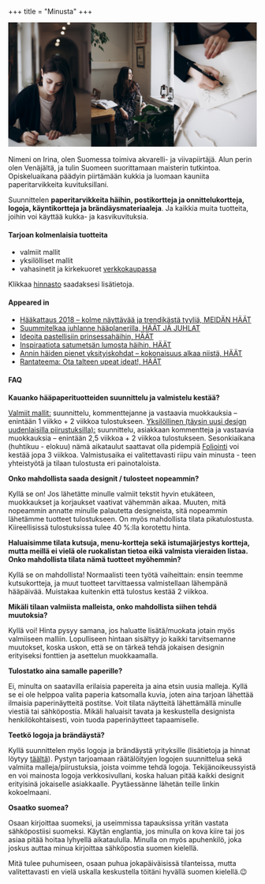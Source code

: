+++
title = "Minusta"
+++

<div class="home-image-box">
  <img src="./main.jpg" alt="Irina" class="u-max-full-width" />
</div>

<p>
Nimeni on Irina, olen Suomessa toimiva akvarelli- ja viivapiirtäjä. Alun perin olen Venäjältä, ja tulin Suomeen suorittamaan maisterin tutkintoa. Opiskeluaikana päädyin piirtämään kukkia ja luomaan kauniita paperitarvikkeita kuvituksillani.
</p>

<p>
Suunnittelen <b>paperitarvikkeita häihin, postikortteja ja onnittelukortteja, logoja, käyntikortteja ja brändäysmateriaaleja</b>. Ja kaikkia muita tuotteita, joihin voi käyttää kukka- ja kasvikuvituksia.
</p>

<h4>Tarjoan kolmenlaisia tuotteita</h4>

<ul>
  <li>valmiit mallit</li>
  <li>yksilölliset mallit</li>
  <li>vahasinetit ja kirkekuoret <a href="http://shop.crocuspaperi.com/">verkkokaupassa</a></li>
</ul>

<p>
Klikkaa <a href="https://www.crocuspaperi.com/fi/pricing">hinnasto</a> saadaksesi lisätietoja.
</p>

<h4>Appeared in</h4>
<ul>
<li><a href="https://meidanhaat.fi/ajankohtaista/haakattaus-2018-kolme-nayttavaa-ja-trendikasta-tyylia/">Hääkattaus 2018 – kolme näyttävää ja trendikästä tyyliä, MEIDÄN HÄÄT</a></li>
<li><a href="https://www.haatjajuhlat.fi/suunnitelkaa-juhlanne-haaplannerilla/">Suummitelkaa juhlanne hääplanerilla, HÄÄT JÄ JUHLAT</a></li>
<li><a href="https://www.haat.fi/artikkeli/inspiraatiota-satumetsan-lumosta-haihin">Ideoita pastellisiin prinsessahäihin, HÄÄT</a></li>
<li><a href="https://www.haat.fi/artikkeli/ideoita-pastellisiin-prinsessahaihin">Inspiraatiota satumetsän lumosta häihin, HÄÄT</a></li>
<li><a href="https://www.haat.fi/artikkeli/annin-haiden-pienet-yksityiskohdat-kokonaisuus-alkaa-niista">Annin häiden pienet yksityiskohdat – kokonaisuus alkaa niistä, HÄÄT</a></li>
<li><a href="https://www.haat.fi/artikkeli/rantateema-ota-talteen-upeat-ideat">Rantateema: Ota talteen upeat ideat!, HÄÄT</a></li>
</ul>

<h4>FAQ</h4>

<p><b>Kauanko hääpaperituotteiden suunnittelu ja valmistelu kestää?</b></p>
<p><u>Valmiit mallit:</u> suunnittelu, kommenttejanne ja vastaavia muokkauksia – enintään 1 viikko + 2 viikkoa tulostukseen.
  <u>Yksilöllinen (täysin uusi design uudenlaisilla piirustuksilla):</u> suunnittelu, asiakkaan kommentteja ja vastaavia muokkauksia – enintään 2,5 viikkoa + 2 viikkoa tulostukseen.
  Sesonkiaikana (huhtikuu - elokuu) nämä aikataulut saattavat olla pidempiä <u>Foliointi</u> voi kestää jopa 3 viikkoa.
  Valmistusaika ei valitettavasti riipu vain minusta - teen yhteistyötä ja tilaan tulostusta eri painotaloista.
</p>

<p><b>Onko mahdollista saada designit / tulosteet nopeammin?</b></p>
<p>Kyllä se on! Jos lähetätte minulle valmiit tekstit hyvin etukäteen, muokkaukset ja korjaukset vaativat vähemmän aikaa.
  Muuten, mitä nopeammin annatte minulle palautetta designeista, sitä nopeammin lähetämme tuotteet tulostukseen.
  On myös mahdollista tilata pikatulostusta. Kiireellisissä tulostuksissa tulee 40 %:lla korotettu hinta.
</p>

<p><b>Haluaisimme tilata kutsuja, menu-kortteja sekä istumajärjestys kortteja, mutta meillä ei vielä ole ruokalistan tietoa eikä valmista vieraiden listaa. Onko mahdollista tilata nämä tuotteet myöhemmin?</b></p>
<p>Kyllä se on mahdollista! Normaalisti teen työtä vaiheittain: ensin teemme kutsukortteja,
  ja muut tuotteet tarvittaessa valmistellaan lähempänä hääpäivää. Muistakaa kuitenkin että tulostus kestää 2 viikkoa.
</p>

<p><b>Mikäli tilaan valmiista malleista, onko mahdollista siihen tehdä muutoksia?</b></p>
<p>Kyllä voi! Hinta pysyy samana, jos haluatte lisätä/muokata jotain myös valmiiseen malliin.
Lopulliseen hintaan sisältyy jo kaikki tarvitsemanne muutokset, koska uskon, että se on tärkeä tehdä jokaisen designin
erityiseksi fonttien ja asettelun muokkaamalla.
</p>

<p><b>Tulostatko aina samalle paperille?</b></p>
<p>Ei, minulta on saatavilla erilaisia papereita ja aina etsin uusia malleja. Kyllä se ei ole helppoa valita paperia
  katsomalla kuvia, joten aina tarjoan lähettää ilmaisia paperinäytteitä postitse. Voit tilata näytteitä lähettämällä
  minulle viestiä tai sähköpostia. Mikäli haluaisit tavata ja keskustella designista henkilökohtaisesti, voin tuoda
  paperinäytteet tapaamiselle.
</p>

<p><b>Teetkö logoja ja brändäystä?</b></p>
<p>Kyllä suunnittelen myös logoja ja brändäystä yrityksille (lisätietoja ja hinnat löytyy <a href="https://www.dropbox.com/s/x3uqqhlgtime6cl/logo_pricing_hinnasto.pdf?dl=0">täältä</a>).
  Pystyn tarjoamaan räätälöityjen logojen suunnittelua sekä valmiita malleja/piirustuksia, joista voimme tehdä logoja.
  Tekijänoikeussyistä en voi mainosta logoja verkkosivullani, koska haluan pitää kaikki designit erityisinä jokaiselle
  asiakkaalle. Pyytäessänne lähetän teille linkin kokoelmaani.
</p>

<p><b>Osaatko suomea?</b></p>
<p>Osaan kirjoittaa suomeksi, ja useimmissa tapauksissa yritän vastata sähköpostiisi suomeksi. Käytän englantia, jos minulla on kova kiire tai jos asiaa pitää hoitaa lyhyellä aikataululla. Minulla on myös apuhenkilö, joka joskus auttaa minua kirjoittaa sähköpostia suomen kielellä.
</p>
<p>Mitä tulee puhumiseen, osaan puhua jokapäiväisissä tilanteissa, mutta valitettavasti en vielä uskalla keskustella töitäni hyvällä suomen kielellä.😉 
</p>
